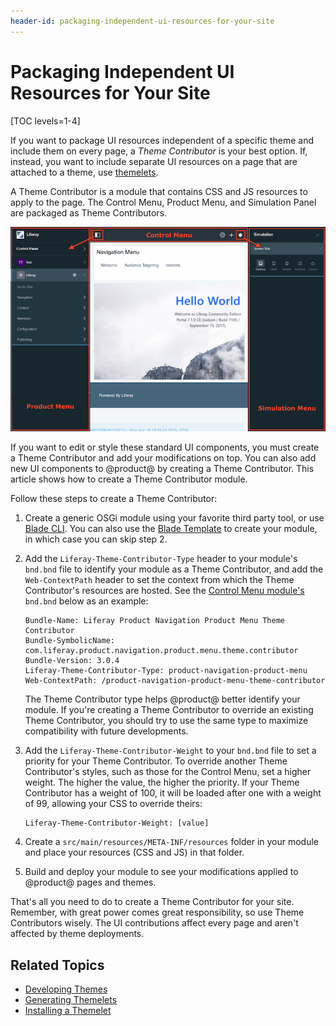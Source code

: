 ```yaml
---
header-id: packaging-independent-ui-resources-for-your-site
---
```


# Packaging Independent UI Resources for Your Site

[TOC levels=1-4]

If you want to package UI resources independent of a specific theme and include 
them on every page, a *Theme Contributor* is your best option. If, instead, you 
want to include separate UI resources on a page that are attached to a theme, 
use 
[themelets](/develop/reference/-/knowledge_base/7-2/creating-themelets-with-the-themes-generator).

A Theme Contributor is a module that contains CSS and JS resources to apply to 
the page. The Control Menu, Product Menu, and Simulation Panel are packaged as 
Theme Contributors. 

![Figure 1: The Control Menu, Product Menu, and Simulation Panel are packaged as Theme Contributor modules.](../../../../images/theme-contributor-menus-diagram.png)

If you want to edit or style these standard UI components, you must create a 
Theme Contributor and add your modifications on top. You can also add new UI 
components to @product@ by creating a Theme Contributor. This article shows how 
to create a Theme Contributor module. 

Follow these steps to create a Theme Contributor:

1.  Create a generic OSGi module using your favorite third party tool, or use 
    [Blade CLI](/developer/reference/-/knowledge_base/7-2/blade-cli). You can 
    also use the 
    [Blade Template](/developer/reference/-/knowledge_base/7-2/theme-contributor-template) 
    to create your module, in which case you can skip step 2. 

2.  Add the `Liferay-Theme-Contributor-Type` header to your module's `bnd.bnd` 
    file to identify your module as a Theme Contributor, and add the 
    `Web-ContextPath` header to set the context from which the Theme 
    Contributor's resources are hosted. See the 
    [Control Menu module's](https://search.maven.org/search?q=a:com.liferay.product.navigation.control.menu.theme.contributor) 
    `bnd.bnd` below as an example:

    ```properties
    Bundle-Name: Liferay Product Navigation Product Menu Theme Contributor
    Bundle-SymbolicName: com.liferay.product.navigation.product.menu.theme.contributor
    Bundle-Version: 3.0.4
    Liferay-Theme-Contributor-Type: product-navigation-product-menu
    Web-ContextPath: /product-navigation-product-menu-theme-contributor
    ```

    The Theme Contributor type helps @product@ better identify your module. If 
    you're creating a Theme Contributor to override an existing Theme 
    Contributor, you should try to use the same type to maximize compatibility 
    with future developments. 

3.  Add the `Liferay-Theme-Contributor-Weight` to your `bnd.bnd` file to set a 
    priority for your Theme Contributor. To override another Theme Contributor's 
    styles, such as those for the Control Menu, set a higher weight. The higher 
    the value, the higher the priority. If your Theme Contributor has a weight 
    of 100, it will be loaded after one with a weight of 99, allowing your CSS 
    to override theirs:

    ```properties
    Liferay-Theme-Contributor-Weight: [value]
    ```

4.  Create a `src/main/resources/META-INF/resources` folder in your module and 
    place your resources (CSS and JS) in that folder.

5.  Build and deploy your module to see your modifications applied to @product@ 
    pages and themes.

That's all you need to do to create a Theme Contributor for your site. Remember, 
with great power comes great responsibility, so use Theme Contributors wisely. 
The UI contributions affect every page and aren't affected by theme deployments. 

## Related Topics

- [Developing Themes](/developer/frameworks/-/knowledge_base/7-2/developing-themes)
- [Generating Themelets](/developer/reference/-/knowledge_base/7-2/creating-themelets-with-the-themes-generator)
- [Installing a Themelet](/developer/frameworks/-/knowledge_base/7-2/installing-a-themelet-in-your-theme)
